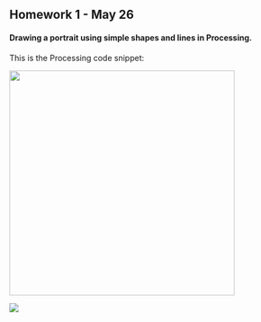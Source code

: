 ## Homework 1 - May 26

#### Drawing a portrait using simple shapes and lines in Processing. 

This is the Processing code snippet:

<img src="https://github.com/ronit-singh/Intro_to_IM/blob/main/May%2026/CodeSnippet.jpg" width="400">

![](https://github.com/ronit-singh/Intro_to_IM/blob/main/May%2026/Screenshot.jpg)
